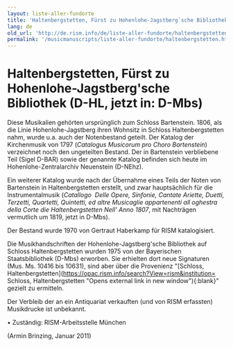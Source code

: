 ```yaml
---
layout: liste-aller-fundorte
title: 'Haltenbergstetten, Fürst zu Hohenlohe-Jagstberg`sche Bibliothek (D-HL, jetzt in: D-Mbs)'
lang: de
old_url: 'http://de.rism.info/de/liste-aller-fundorte/haltenbergstetten.html'
permalink: '/musicmanuscripts/liste-aller-fundorte/haltenbergstetten.html'
---
```



# Haltenbergstetten, Fürst zu Hohenlohe-Jagstberg'sche Bibliothek (D-HL, jetzt in: D-Mbs)

Diese Musikalien gehörten ursprünglich zum Schloss Bartenstein. 1806, als die Linie Hohenlohe-Jagstberg ihren Wohnsitz in Schloss Haltenbergstetten nahm, wurde u.a. auch der Notenbestand geteilt. Der Katalog der Kirchenmusik von 1797 (_Catalogus Musicorum pro Choro Bartenstein_) verzeichnet noch den ungeteilten Bestand. Der in Bartenstein verbliebene Teil (Sigel D-BAR) sowie der genannte Katalog befinden sich heute im Hohenlohe-Zentralarchiv Neuenstein (D-NEhz).

Ein weiterer Katalog wurde nach der Übernahme eines Teils der Noten von Bartenstein in Haltenbergstetten erstellt, und zwar hauptsächlich für die Instrumentalmusik (_Catallogo&nbsp; Delle Opere, Sinfonie, Cantate Ariette, Duetti, Terzetti, Quartetti, Quintetti, ed altre Musicaglie appartenenti all oghestra della Corte die Haltenbergstetten Nell' Anno 1807_, mit Nachträgen vermutlich um 1819, jetzt in D-Mbs).

Der Bestand wurde 1970 von Gertraut Haberkamp für RISM katalogisiert.

Die Musikhandschriften der Hohenlohe-Jagstberg'sche Bibliothek auf Schloss Haltenbergstetten wurden 1975 von der Bayerischen Staatsbibliothek (D-Mbs) erworben. Sie erhielten dort neue Signaturen (Mus. Ms. 10416 bis 10631), sind aber über die Provenienz "[Schloss, Haltenbergstetten](https://opac.rism.info/search?View=rism&institution=	Schloss, Haltenbergstetten "Opens external link in new window"){:blank}" gezielt zu ermitteln.

Der Verbleib der an ein Antiquariat verkauften (und von RISM erfassten) Musikdrucke ist unbekannt.

• Zuständig: RISM-Arbeitsstelle München

(Armin Brinzing, Januar 2011)

